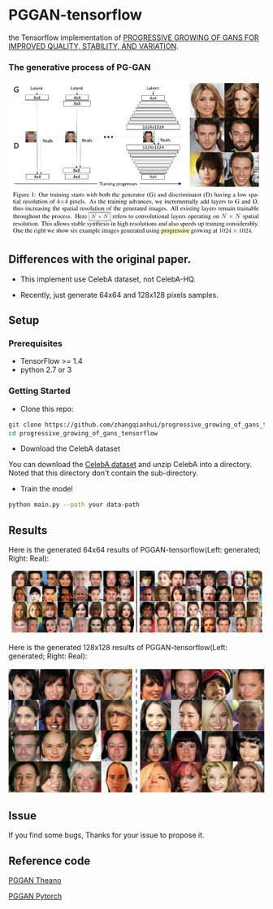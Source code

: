 # PGGAN-tensorflow
the Tensorflow implementation of [PROGRESSIVE GROWING OF GANS FOR IMPROVED QUALITY, STABILITY, AND VARIATION](https://arxiv.org/abs/1710.10196).

### The generative process of PG-GAN

<p align="center">
  <img src="/images/figure.png">
</p>

## Differences with the original paper.

- This implement use CelebA dataset, not CelebA-HQ.

- Recently, just generate 64x64 and 128x128 pixels samples.

## Setup

### Prerequisites

- TensorFlow >= 1.4
- python 2.7 or 3

### Getting Started
- Clone this repo:
```bash
git clone https://github.com/zhangqianhui/progressive_growing_of_gans_tensorflow.git
cd progressive_growing_of_gans_tensorflow
```
- Download the CelebA dataset

You can download the [CelebA dataset](https://www.dropbox.com/sh/8oqt9vytwxb3s4r/AAB06FXaQRUNtjW9ntaoPGvCa?dl=0) 
and unzip CelebA into a directory. Noted that this directory don't contain the sub-directory.

- Train the model
```bash
python main.py --path your data-path
```

## Results
Here is the generated 64x64 results of PGGAN-tensorflow(Left: generated; Right: Real):

<p align="center">
  <img src="/images/sample.png">
</p>

Here is the generated 128x128 results of PGGAN-tensorflow(Left: generated; Right: Real):
<p align="center">
  <img src="/images/sample_128.png">
</p>

## Issue
 If you find some bugs, Thanks for your issue to propose it.
    
## Reference code

[PGGAN Theano](https://github.com/tkarras/progressive_growing_of_gans)

[PGGAN Pytorch](https://github.com/github-pengge/PyTorch-progressive_growing_of_gans)
